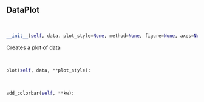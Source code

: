 ## <a id="McUtils.Plots.Plots.DataPlot">DataPlot</a>


<a id="McUtils.Plots.Plots.DataPlot.__init__">&nbsp;</a>
```python
__init__(self, data, plot_style=None, method=None, figure=None, axes=None, subplot_kw=None, colorbar=None, **opts): 
```
Creates a plot of data

<a id="McUtils.Plots.Plots.DataPlot.plot">&nbsp;</a>
```python
plot(self, data, **plot_style): 
```

<a id="McUtils.Plots.Plots.DataPlot.add_colorbar">&nbsp;</a>
```python
add_colorbar(self, **kw): 
```

